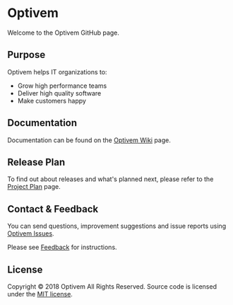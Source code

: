 # Optivem

Welcome to the Optivem GitHub page.

## Purpose

Optivem helps IT organizations to:

* Grow high performance teams
* Deliver high quality software
* Make customers happy

## Documentation

Documentation can be found on the [Optivem Wiki](https://github.com/optivem/optivem.github.io/wiki) page.

## Release Plan

To find out about releases and what's planned next, please refer to the [Project Plan](https://github.com/optivem/optivem.github.io/wiki/Project-Plan) page.

## Contact & Feedback

You can send questions, improvement suggestions and issue reports using [Optivem Issues](https://github.com/optivem/optivem.github.io/issues).

Please see [Feedback](https://github.com/optivem/optivem.github.io/wiki/Feedback) for instructions.

## License

Copyright © 2018 Optivem All Rights Reserved.
Source code is licensed under the [MIT license](http://opensource.org/licenses/mit-license.php).
